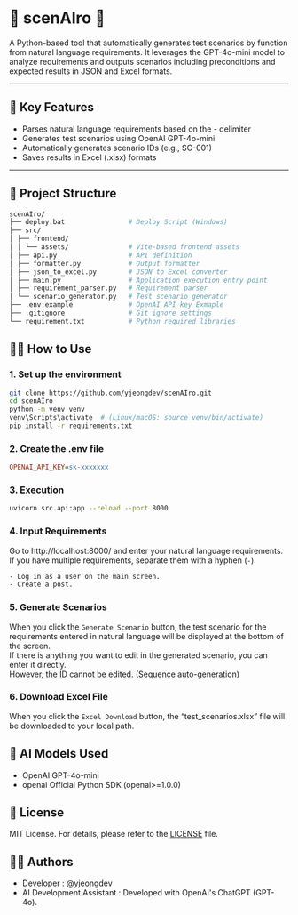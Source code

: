 # 🤖 scenAIro 🤖

A Python-based tool that automatically generates test scenarios by function from natural language requirements.
It leverages the GPT-4o-mini model to analyze requirements and outputs scenarios including preconditions and expected results in JSON and Excel formats.

---

## 📌 Key Features
- Parses natural language requirements based on the - delimiter
- Generates test scenarios using OpenAI GPT-4o-mini
- Automatically generates scenario IDs (e.g., SC-001)
- Saves results in Excel (.xlsx) formats

---

## 📁 Project Structure
```bash
scenAIro/
├── deploy.bat                # Deploy Script (Windows)
├── src/
│ ├── frontend/
│ │ └── assets/               # Vite-based frontend assets
│ ├── api.py                  # API definition
│ ├── formatter.py            # Output formatter
│ ├── json_to_excel.py        # JSON to Excel converter
│ ├── main.py                 # Application execution entry point
│ ├── requirement_parser.py   # Requirement parser
│ └── scenario_generator.py   # Test scenario generator
├── .env.example              # OpenAI API key Exmaple
├── .gitignore                # Git ignore settings
└── requirement.txt           # Python required libraries
```

## 🧑‍💻 How to Use

### 1. Set up the environment

```bash
git clone https://github.com/yjeongdev/scenAIro.git
cd scenAIro
python -m venv venv
venv\Scripts\activate  # (Linux/macOS: source venv/bin/activate)
pip install -r requirements.txt
```

### 2. Create the .env file
```ini
OPENAI_API_KEY=sk-xxxxxxx
```

### 3. Execution
```bash
uvicorn src.api:app --reload --port 8000
```

### 4. Input Requirements
Go to http://localhost:8000/ and enter your natural language requirements.<br>
If you have multiple requirements, separate them with a hyphen (`-`).
```txt
- Log in as a user on the main screen.
- Create a post.
```

### 5. Generate Scenarios
When you click the `Generate Scenario` button, the test scenario for the requirements entered in natural language will be displayed at the bottom of the screen.<br>
If there is anything you want to edit in the generated scenario, you can enter it directly.<br>
However, the ID cannot be edited. (Sequence auto-generation)

### 6. Download Excel File
When you click the `Excel Download` button, the “test_scenarios.xlsx” file will be downloaded to your local path.

## 🧠 AI Models Used

- OpenAI GPT-4o-mini
- openai Official Python SDK (openai>=1.0.0)

## 📝 License
MIT License. For details, please refer to the [LICENSE](https://mit-license.org/) file.

## 🙋‍♂️ Authors
- Developer : [@yjeongdev](https://github.com/yjeongdev)
- AI Development Assistant : Developed with OpenAI's ChatGPT (GPT-4o).